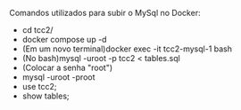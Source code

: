 Comandos utilizados para subir o MySql no Docker:

- cd tcc2/
- docker compose up -d
- (Em um novo terminal)docker exec -it tcc2-mysql-1 bash
- (No bash)mysql -uroot -p tcc2 < tables.sql
- (Colocar a senha "root")
- mysql -uroot -proot
- use tcc2;
- show tables;
